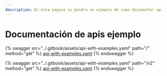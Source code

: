 ```yaml
---
description: En esta pagina se pondra un ejemplo de como documentar apis
---
```


# Documentación de apis ejemplo

{% swagger src="../.gitbook/assets/api-with-examples.yaml" path="/" method="get" %}
[api-with-examples.yaml](../.gitbook/assets/api-with-examples.yaml)
{% endswagger %}

{% swagger src="../.gitbook/assets/api-with-examples.yaml" path="/v2" method="get" %}
[api-with-examples.yaml](../.gitbook/assets/api-with-examples.yaml)
{% endswagger %}

